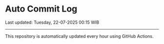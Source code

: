 # Auto Commit Log

Last updated: Tuesday, 22-07-2025 00:15 WIB

---

This repository is automatically updated every hour using GitHub Actions.
